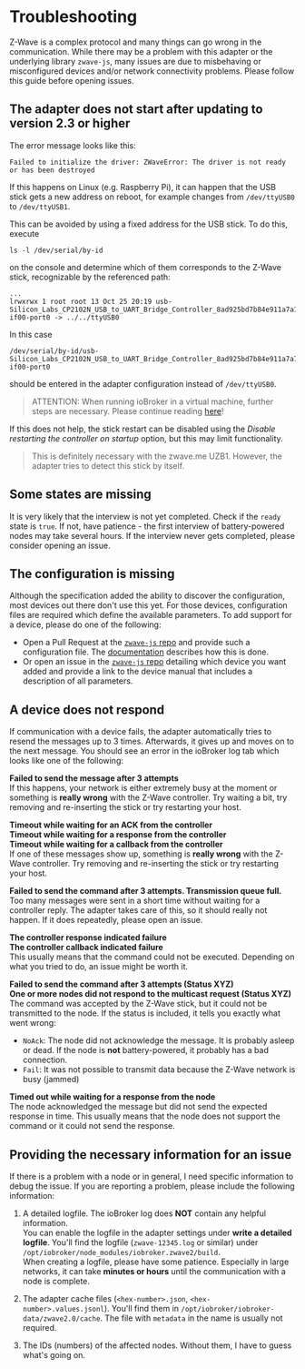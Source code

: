 # Troubleshooting

Z-Wave is a complex protocol and many things can go wrong in the communication. While there may be a problem with this adapter or the underlying library `zwave-js`, many issues are due to misbehaving or misconfigured devices and/or network connectivity problems. Please follow this guide before opening issues.

## The adapter does not start after updating to version 2.3 or higher

The error message looks like this:

```
Failed to initialize the driver: ZWaveError: The driver is not ready or has been destroyed
```

If this happens on Linux (e.g. Raspberry Pi), it can happen that the USB stick gets a new address on reboot, for example changes from `/dev/ttyUSB0` to `/dev/ttyUSB1`.

This can be avoided by using a fixed address for the USB stick. To do this, execute

```
ls -l /dev/serial/by-id
```

on the console and determine which of them corresponds to the Z-Wave stick, recognizable by the referenced path:

```
...
lrwxrwx 1 root root 13 Oct 25 20:19 usb-Silicon_Labs_CP2102N_USB_to_UART_Bridge_Controller_8ad925bd7b84e911a7a1d6217343c2-if00-port0 -> ../../ttyUSB0
```

In this case

```
/dev/serial/by-id/usb-Silicon_Labs_CP2102N_USB_to_UART_Bridge_Controller_8ad925bd7b84e911a7a7a1d6217343c2-if00-port0
```

should be entered in the adapter configuration instead of `/dev/ttyUSB0`.

> ATTENTION: When running ioBroker in a virtual machine, further steps are necessary. Please continue reading [here](vm-usb.md)!

If this does not help, the stick restart can be disabled using the _Disable restarting the controller on startup_ option, but this may limit functionality.

> This is definitely necessary with the zwave.me UZB1. However, the adapter tries to detect this stick by itself.

## Some states are missing

It is very likely that the interview is not yet completed. Check if the `ready` state is `true`. If not, have patience - the first interview of battery-powered nodes may take several hours. If the interview never gets completed, please consider opening an issue.

## The configuration is missing

Although the specification added the ability to discover the configuration, most devices out there don't use this yet. For those devices, configuration files are required which define the available parameters. To add support for a device, please do one of the following:

-   Open a Pull Request at the [`zwave-js` repo](https://github.com/AlCalzone/node-zwave-js) and provide such a configuration file. The [documentation](https://alcalzone.github.io/node-zwave-js/#/development/config-files) describes how this is done.
-   Or open an issue in the [`zwave-js` repo](https://github.com/AlCalzone/node-zwave-js) detailing which device you want added and provide a link to the device manual that includes a description of all parameters.

## A device does not respond

If communication with a device fails, the adapter automatically tries to resend the messages up to 3 times. Afterwards, it gives up and moves on to the next message. You should see an error in the ioBroker log tab which looks like one of the following:

**Failed to send the message after 3 attempts**  
If this happens, your network is either extremely busy at the moment or something is **really wrong** with the Z-Wave controller. Try waiting a bit, try removing and re-inserting the stick or try restarting your host.

**Timeout while waiting for an ACK from the controller**  
**Timeout while waiting for a response from the controller**  
**Timeout while waiting for a callback from the controller**  
If one of these messages show up, something is **really wrong** with the Z-Wave controller. Try removing and re-inserting the stick or try restarting your host.

**Failed to send the command after 3 attempts. Transmission queue full.**  
Too many messages were sent in a short time without waiting for a controller reply. The adapter takes care of this, so it should really not happen. If it does repeatedly, please open an issue.

**The controller response indicated failure**  
**The controller callback indicated failure**  
This usually means that the command could not be executed. Depending on what you tried to do, an issue might be worth it.

**Failed to send the command after 3 attempts (Status XYZ)**  
**One or more nodes did not respond to the multicast request (Status XYZ)**  
The command was accepted by the Z-Wave stick, but it could not be transmitted to the node. If the status is included, it tells you exactly what went wrong:

-   `NoAck`: The node did not acknowledge the message. It is probably asleep or dead. If the node is **not** battery-powered, it probably has a bad connection.
-   `Fail`: It was not possible to transmit data because the Z-Wave network is busy (jammed)

**Timed out while waiting for a response from the node**  
The node acknowledged the message but did not send the expected response in time. This usually means that the node does not support the command or it could not send the response.

## Providing the necessary information for an issue

If there is a problem with a node or in general, I need specific information to debug the issue. If you are reporting a problem, please include the following information:

1. A detailed logfile. The ioBroker log does **NOT** contain any helpful information.  
   You can enable the logfile in the adapter settings under **write a detailed logfile**. You'll find the logfile (`zwave-12345.log` or similar) under `/opt/iobroker/node_modules/iobroker.zwave2/build`.  
   When creating a logfile, please have some patience. Especially in large networks, it can take **minutes or hours** until the communication with a node is complete.

2. The adapter cache files (`<hex-number>.json`, `<hex-number>.values.jsonl`). You'll find them in `/opt/iobroker/iobroker-data/zwave2.0/cache`. The file with `metadata` in the name is usually not required.

3. The IDs (numbers) of the affected nodes. Without them, I have to guess what's going on.
